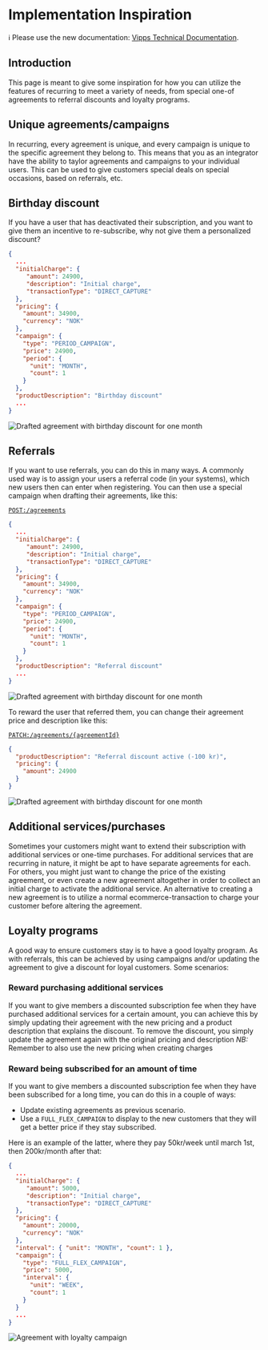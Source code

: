<!-- START_METADATA
---
title: Implementation Inspiration
sidebar_position: 13
---
END_METADATA -->

# Implementation Inspiration

<!-- START_COMMENT -->

ℹ️ Please use the new documentation:
[Vipps Technical Documentation](https://vippsas.github.io/vipps-developer-docs/).

<!-- END_COMMENT -->

## Introduction

This page is meant to give some inspiration for how you can utilize the features of recurring to meet a variety of needs, from special one-of agreements to referral discounts and loyalty programs.

## Unique agreements/campaigns

In recurring, every agreement is unique, and every campaign is unique to the specific agreement they belong to. This means that you as an integrator have the ability to taylor agreements and campaigns to your individual users.
This can be used to give customers special deals on special occasions, based on referrals, etc.

## Birthday discount

If you have a user that has deactivated their subscription, and you want to give them an incentive to re-subscribe, why not give them a personalized discount?

```json
{
  ...
  "initialCharge": {
     "amount": 24900,
     "description": "Initial charge",
     "transactionType": "DIRECT_CAPTURE"
  },
  "pricing": {
    "amount": 34900,
    "currency": "NOK"
  },
  "campaign": {
    "type": "PERIOD_CAMPAIGN",
    "price": 24900,
    "period": {
      "unit": "MONTH",
      "count": 1
    }
  },
  "productDescription": "Birthday discount"
  ...
}
```

![Drafted agreement with birthday discount for one month](images/howitworks-inspiration/birthday-discount.jpg)

## Referrals

If you want to use referrals, you can do this in many ways. A commonly used way is to assign your users a referral code (in your systems), which new users then can enter when registering. You can then use a special campaign when drafting their agreements, like this:

[`POST:/agreements`][draft-agreement-endpoint]

```json
{
  ...
  "initialCharge": {
     "amount": 24900,
     "description": "Initial charge",
     "transactionType": "DIRECT_CAPTURE"
  },
  "pricing": {
    "amount": 34900,
    "currency": "NOK"
  },
  "campaign": {
    "type": "PERIOD_CAMPAIGN",
    "price": 24900,
    "period": {
      "unit": "MONTH",
      "count": 1
    }
  },
  "productDescription": "Referral discount"
  ...
}
```

![Drafted agreement with birthday discount for one month](images/howitworks-inspiration/referral-discount.jpg)

To reward the user that referred them, you can change their agreement price and description like this:

[`PATCH:/agreements/{agreementId}`][force-accept-agreement-endpoint]

```json
{
  "productDescription": "Referral discount active (-100 kr)",
  "pricing": {
    "amount": 24900
  }
}
```

![Drafted agreement with birthday discount for one month](images/howitworks-inspiration/agreement-with-referral-discount.jpg)

## Additional services/purchases

Sometimes your customers might want to extend their subscription with additional services or one-time purchases. For additional services that are recurring in nature, it might be apt to have separate agreements for each. For others, you might just want to change the price of the existing agreement, or even create a new agreement altogether in order to collect an initial charge to activate the additional service. An alternative to creating a new agreement is to utilize a normal ecommerce-transaction to charge your customer before altering the agreement.

## Loyalty programs

A good way to ensure customers stay is to have a good loyalty program. As with referrals, this can be achieved by using campaigns and/or updating the agreement to give a discount for loyal customers. Some scenarios:

### Reward purchasing additional services

If you want to give members a discounted subscription fee when they have purchased additional services for a certain amount,
you can achieve this by simply updating their agreement with the new pricing and a product description that explains the discount.
To remove the discount, you simply update the agreement again with the original pricing and description
*NB:* Remember to also use the new pricing when creating charges

### Reward being subscribed for an amount of time

If you want to give members a discounted subscription fee when they have been subscribed for a long time, you can do this in a couple of ways:

- Update existing agreements as previous scenario.
- Use a `FULL_FLEX_CAMPAIGN` to display to the new customers that they will get a better price if they stay subscribed.

Here is an example of the latter, where they pay 50kr/week until march 1st, then 200kr/month after that:

```json
{
  ...
  "initialCharge": {
     "amount": 5000,
     "description": "Initial charge",
     "transactionType": "DIRECT_CAPTURE"
  },
  "pricing": {
    "amount": 20000,
    "currency": "NOK"
  },
  "interval": { "unit": "MONTH", "count": 1 },
  "campaign": {
    "type": "FULL_FLEX_CAMPAIGN",
    "price": 5000,
    "interval": {
      "unit": "WEEK",
      "count": 1
    }
  }
  ...
}
```

![Agreement with loyalty campaign](images/howitworks-inspiration/loyalty-campaign.jpg)

[draft-agreement-endpoint]: https://vippsas.github.io/vipps-developer-docs/api/recurring#tag/Agreement-v3-endpoints/operation/DraftAgreementV3
[fetch-agreement-endpoint]: https://vippsas.github.io/vipps-developer-docs/api/recurring#tag/Agreement-v3-endpoints/operation/FetchAgreementV3
[update-agreement-patch-endpoint]: https://vippsas.github.io/vipps-developer-docs/api/recurring#tag/Agreement-v3-endpoints/operation/UpdateAgreementPatchV3
[force-accept-agreement-endpoint]: https://vippsas.github.io/vipps-developer-docs/api/recurring#tag/Agreement-v3-endpoints/operation/acceptUsingPATCHV3
[list-charges-endpoint]: https://vippsas.github.io/vipps-developer-docs/api/recurring#tag/Charge-v3-endpoints/operation/ListChargesV3
[create-charge-endpoint]: https://vippsas.github.io/vipps-developer-docs/api/recurring#tag/Charge-v3-endpoints/operation/CreateChargeV3
[fetch-charge-endpoint]: https://vippsas.github.io/vipps-developer-docs/api/recurring#tag/Charge-v3-endpoints/operation/FetchChargeV3
[cancel-charge-endpoint]: https://vippsas.github.io/vipps-developer-docs/api/recurring#tag/Charge-v3-endpoints/operation/CancelChargeV3
[capture-charge-endpoint]: https://vippsas.github.io/vipps-developer-docs/api/recurring#tag/Charge-v3-endpoints/operation/CaptureChargeV3
[refund-charge-endpoint]: https://vippsas.github.io/vipps-developer-docs/api/recurring#tag/Charge-v3-endpoints/operation/RefundChargeV3
[userinfo-endpoint]: https://vippsas.github.io/vipps-developer-docs/api/recurring#tag/Userinfo-Endpoint/operation/getUserinfo
[access-token-endpoint]: https://vippsas.github.io/vipps-developer-docs/api/recurring#tag/Authorization-Service/operation/getAccessToken
[vipps-test-environment]: https://vippsas.github.io/vipps-developer-docs/docs/vipps-developers/test-environment
